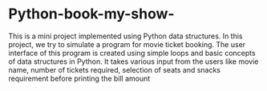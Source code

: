 # Python-book-my-show-
This is a mini project implemented using Python data structures.
In this project, we try to simulate a program for movie ticket booking.
The user interface of this program is created using simple loops and basic concepts of data structures in Python. 
It takes various input from the users like movie name, number of tickets required, selection of seats and snacks requirement before printing the bill amount
